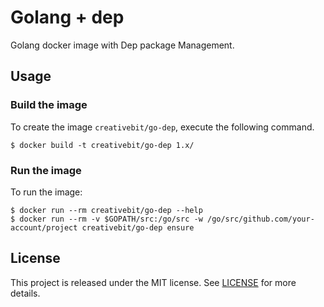 # Golang + dep

Golang docker image with Dep package Management.

## Usage
### Build the image
To create the image `creativebit/go-dep`, execute the following command.
```
$ docker build -t creativebit/go-dep 1.x/
```
### Run the image
To run the image:
```
$ docker run --rm creativebit/go-dep --help
$ docker run --rm -v $GOPATH/src:/go/src -w /go/src/github.com/your-account/project creativebit/go-dep ensure
```

## License

This project is released under the MIT license. See [LICENSE](https://github.com/jhsc/docker-golang-tools/blob/master/LICENSE) for more details.